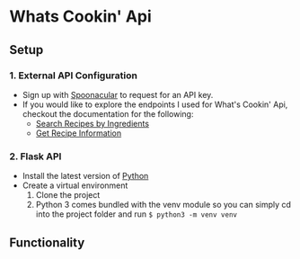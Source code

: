 # Whats Cookin' Api

## Setup

### 1. External API Configuration

- Sign up with [Spoonacular](https://spoonacular.com/food-api/console#Dashboard) to request for an API key.
- If you would like to explore the endpoints I used for What's Cookin' Api, checkout the documentation for the following:
  - [Search Recipes by Ingredients](https://spoonacular.com/food-api/docs#Search-Recipes-by-Ingredients)
  - [Get Recipe Information](https://spoonacular.com/food-api/docs#Get-Recipe-Information)
  
### 2. Flask API
- Install the latest version of [Python](https://www.python.org/downloads/)
- Create a virtual environment
  1. Clone the project
  2. Python 3 comes bundled with the venv module so you can simply cd into the project folder and run 
  `$ python3 -m venv venv`

## Functionality

